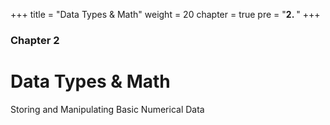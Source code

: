 +++
title = "Data Types & Math"
weight = 20
chapter = true
pre = "<b>2. </b>"
+++

### Chapter 2

# Data Types & Math

Storing and Manipulating Basic Numerical Data

<!-- TODO Fix Video In Projects -->